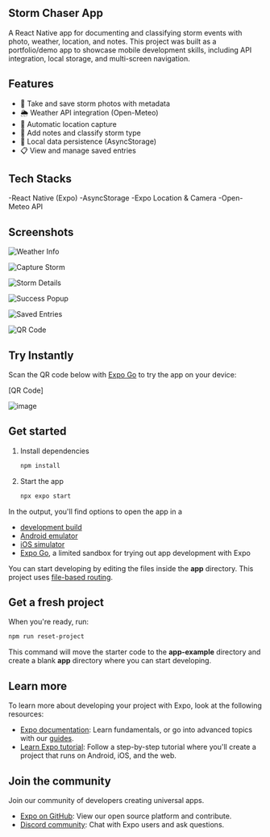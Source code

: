 ## Storm Chaser App

A React Native app for documenting and classifying storm events with photo, weather, location, and notes.
This project was built as a portfolio/demo app to showcase mobile development skills, including API integration, local storage, and multi-screen navigation.

## Features

- 📸 Take and save storm photos with metadata
- 🌦️ Weather API integration (Open-Meteo)
- 📍 Automatic location capture
- 📝 Add notes and classify storm type
- 💾 Local data persistence (AsyncStorage)
- 📋 View and manage saved entries

## Tech Stacks

-React Native (Expo)
-AsyncStorage
-Expo Location & Camera
-Open-Meteo API

## Screenshots
![Weather Info](screenshots/weather-info.png)

![Capture Storm](screenshots/capture-storm.png)

![Storm Details](screenshots/storm-details.png)

![Success Popup](screenshots/success-popup.png)

![Saved Entries](screenshots/saved-entries.png)

![QR Code](screenshots/qr.png)



## Try Instantly

Scan the QR code below with [Expo Go](https://expo.dev/client) to try the app on your device:

[QR Code]

![image](https://github.com/user-attachments/assets/ec37c895-90cd-49d4-b906-11a58e93459b)

## Get started

1. Install dependencies

   ```bash
   npm install
   ```

2. Start the app

   ```bash
   npx expo start
   ```

In the output, you'll find options to open the app in a

- [development build](https://docs.expo.dev/develop/development-builds/introduction/)
- [Android emulator](https://docs.expo.dev/workflow/android-studio-emulator/)
- [iOS simulator](https://docs.expo.dev/workflow/ios-simulator/)
- [Expo Go](https://expo.dev/go), a limited sandbox for trying out app development with Expo

You can start developing by editing the files inside the **app** directory. This project uses [file-based routing](https://docs.expo.dev/router/introduction).

## Get a fresh project

When you're ready, run:

```bash
npm run reset-project
```

This command will move the starter code to the **app-example** directory and create a blank **app** directory where you can start developing.

## Learn more

To learn more about developing your project with Expo, look at the following resources:

- [Expo documentation](https://docs.expo.dev/): Learn fundamentals, or go into advanced topics with our [guides](https://docs.expo.dev/guides).
- [Learn Expo tutorial](https://docs.expo.dev/tutorial/introduction/): Follow a step-by-step tutorial where you'll create a project that runs on Android, iOS, and the web.

## Join the community

Join our community of developers creating universal apps.

- [Expo on GitHub](https://github.com/expo/expo): View our open source platform and contribute.
- [Discord community](https://chat.expo.dev): Chat with Expo users and ask questions.
